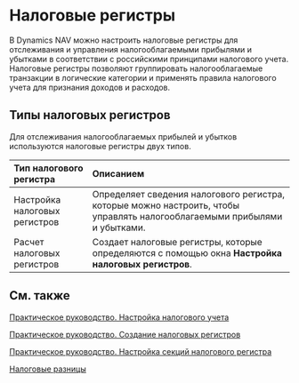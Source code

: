 # Налоговые регистры

В Dynamics NAV можно настроить налоговые регистры для отслеживания и управления налогооблагаемыми прибылями и убытками в соответствии с российскими принципами налогового учета. Налоговые регистры позволяют группировать налогооблагаемые транзакции в логические категории и применять правила налогового учета для признания доходов и расходов.

 

## Типы налоговых регистров 

Для отслеживания налогооблагаемых прибылей и убытков используются налоговые регистры двух типов.

| Тип налогового регистра       | Описанием                                                    |
| :---------------------------- | :----------------------------------------------------------- |
| Настройка налоговых регистров | Определяет сведения налогового регистра, которые можно настроить, чтобы управлять налогооблагаемыми прибылями и убытками. |
| Расчет налоговых регистров    | Создает налоговые регистры, которые определяются с помощью окна **Настройка налоговых регистров**. |

 

## См. также

[Практическое руководство. Настройка налогового учета](https://github.com/DianaMalina/dynamics365smb-docs/blob/live/business-central/LocalFunctionality/Russia/how-to-set-up-tax-accounting.md)

[Практическое руководство. Создание налоговых регистров](https://github.com/DianaMalina/dynamics365smb-docs/blob/live/business-central/LocalFunctionality/Russia/how-to-create-tax-registers.md)

[Практическое руководство. Настройка секций налогового регистра](https://github.com/DianaMalina/dynamics365smb-docs/blob/live/business-central/LocalFunctionality/Russia/how-to-set-up-tax-register-sections.md)

[Налоговые разницы](https://github.com/DianaMalina/dynamics365smb-docs/blob/live/business-central/LocalFunctionality/Russia/tax-differences.md)
